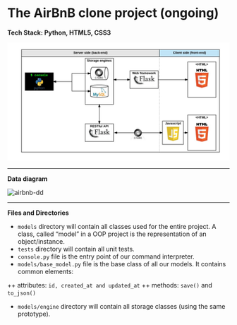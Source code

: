 # The AirBnB clone project (ongoing)

**Tech Stack: Python, HTML5, CSS3**

![airbnb](./wd.png)

***

**Data diagram**

![airbnb-dd](./dd.png)

***

**Files and Directories**

* `models` directory will contain all classes used for the entire project. A class, called “model” in a OOP project is the representation of an object/instance.
* `tests` directory will contain all unit tests.
* `console.py` file is the entry point of our command interpreter.
* `models/base_model.py` file is the base class of all our models. It contains common elements:

++ attributes: `id, created_at and updated_at`
++ methods: `save()` and `to_json()`

* `models/engine` directory will contain all storage classes (using the same prototype).
